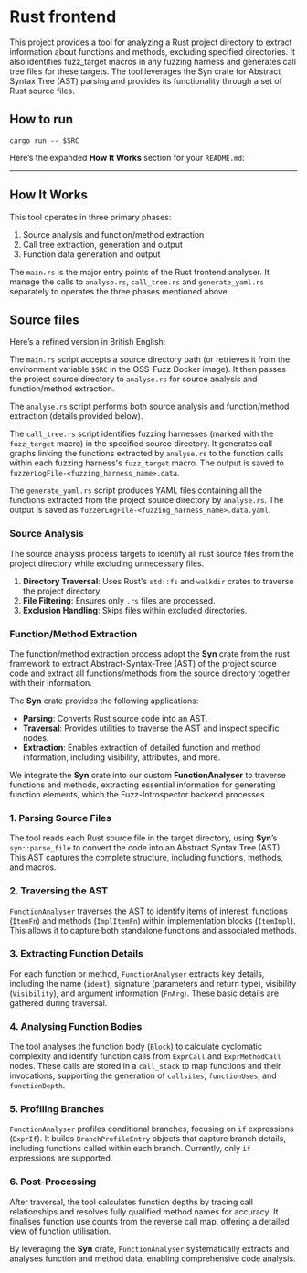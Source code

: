 # Rust frontend

This project provides a tool for analyzing a Rust project directory to extract information about functions and methods, excluding specified directories. It also identifies fuzz_target macros in any fuzzing harness and generates call tree files for these targets. The tool leverages the Syn crate for Abstract Syntax Tree (AST) parsing and provides its functionality through a set of Rust source files.

## How to run
```
cargo run -- $SRC
```

Here’s the expanded **How It Works** section for your `README.md`:

---

## How It Works

This tool operates in three primary phases: 
1. Source analysis and function/method extraction
2. Call tree extraction, generation and output
3. Function data generation and output

The `main.rs` is the major entry points of the Rust frontend analyser. It manage the calls to `analyse.rs`, `call_tree.rs` and `generate_yaml.rs` separately to operates the three phases mentioned above.

## Source files

Here’s a refined version in British English:

The `main.rs` script accepts a source directory path (or retrieves it from the environment variable `$SRC` in the OSS-Fuzz Docker image). It then passes the project source directory to `analyse.rs` for source analysis and function/method extraction.

The `analyse.rs` script performs both source analysis and function/method extraction (details provided below).

The `call_tree.rs` script identifies fuzzing harnesses (marked with the `fuzz_target` macro) in the specified source directory. It generates call graphs linking the functions extracted by `analyse.rs` to the function calls within each fuzzing harness's `fuzz_target` macro. The output is saved to `fuzzerLogFile-<fuzzing_harness_name>.data`.

The `generate_yaml.rs` script produces YAML files containing all the functions extracted from the project source directory by `analyse.rs`. The output is saved as `fuzzerLogFile-<fuzzing_harness_name>.data.yaml`.

### Source Analysis
The source analysis process targets to identify all rust source files from the project directory while excluding unnecessary files.

1. **Directory Traversal**: Uses Rust's `std::fs` and `walkdir` crates to traverse the project directory.
2. **File Filtering**: Ensures only `.rs` files are processed.
3. **Exclusion Handling**: Skips files within excluded directories.

### Function/Method Extraction
The function/method extraction process adopt the **Syn** crate from the rust framework to extract Abstract-Syntax-Tree (AST) of the project source code and extract all functions/methods from the source directory together with their information.

The **Syn** crate provides the following applications:
- **Parsing**: Converts Rust source code into an AST.
- **Traversal**: Provides utilities to traverse the AST and inspect specific nodes.
- **Extraction**: Enables extraction of detailed function and method information, including visibility, attributes, and more.

We integrate the **Syn** crate into our custom **FunctionAnalyser** to traverse functions and methods, extracting essential information for generating function elements, which the Fuzz-Introspector backend processes.

### 1. Parsing Source Files

The tool reads each Rust source file in the target directory, using **Syn**’s `syn::parse_file` to convert the code into an Abstract Syntax Tree (AST). This AST captures the complete structure, including functions, methods, and macros.

### 2. Traversing the AST

`FunctionAnalyser` traverses the AST to identify items of interest: functions (`ItemFn`) and methods (`ImplItemFn`) within implementation blocks (`ItemImpl`). This allows it to capture both standalone functions and associated methods.

### 3. Extracting Function Details

For each function or method, `FunctionAnalyser` extracts key details, including the name (`ident`), signature (parameters and return type), visibility (`Visibility`), and argument information (`FnArg`). These basic details are gathered during traversal.

### 4. Analysing Function Bodies

The tool analyses the function body (`Block`) to calculate cyclomatic complexity and identify function calls from `ExprCall` and `ExprMethodCall` nodes. These calls are stored in a `call_stack` to map functions and their invocations, supporting the generation of `callsites`, `functionUses`, and `functionDepth`.

### 5. Profiling Branches

`FunctionAnalyser` profiles conditional branches, focusing on `if` expressions (`ExprIf`). It builds `BranchProfileEntry` objects that capture branch details, including functions called within each branch. Currently, only `if` expressions are supported.

### 6. Post-Processing

After traversal, the tool calculates function depths by tracing call relationships and resolves fully qualified method names for accuracy. It finalises function use counts from the reverse call map, offering a detailed view of function utilisation.

By leveraging the **Syn** crate, `FunctionAnalyser` systematically extracts and analyses function and method data, enabling comprehensive code analysis.
